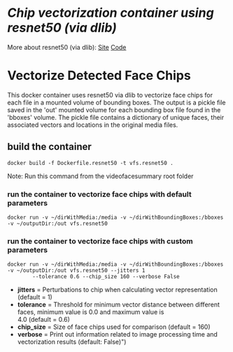 # *Chip vectorization container using resnet50 (via dlib)*
More about resnet50 (via dlib): [Site](http://dlib.net/)
[Code](https://github.com/davisking/dlib)

# Vectorize Detected Face Chips

This docker container uses resnet50 via dlib to vectorize face chips for each file in a mounted volume of bounding boxes. The output is a pickle file saved in the 'out' mounted volume for each bounding box file found in the 'bboxes' volume. The pickle file contains a dictionary of unique faces, their associated vectors and locations in the original media files.
 
## build the container

```Shell
docker build -f Dockerfile.resnet50 -t vfs.resnet50 .
```

Note: Run this command from the videofacesummary root folder

### run the container to vectorize face chips with default parameters

```Shell
docker run -v ~/dirWithMedia:/media -v ~/dirWithBoundingBoxes:/bboxes -v ~/outputDir:/out vfs.resnet50 
```

### run the container to vectorize face chips with custom parameters

```Shell
docker run -v ~/dirWithMedia:/media -v ~/dirWithBoundingBoxes:/bboxes -v ~/outputDir:/out vfs.resnet50 --jitters 1 
        --tolerance 0.6 --chip_size 160 --verbose False
```

  * **jitters** = Perturbations to chip when calculating vector representation (default = 1) 
  * **tolerance** = Threshold for minimum vector distance between different faces, minimum value is 0.0 and maximum value is \
             4.0 (default = 0.6)
  * **chip_size** = Size of face chips used for comparison (default = 160)
  * **verbose** = Print out information related to image processing time and vectorization results (default: False)")
